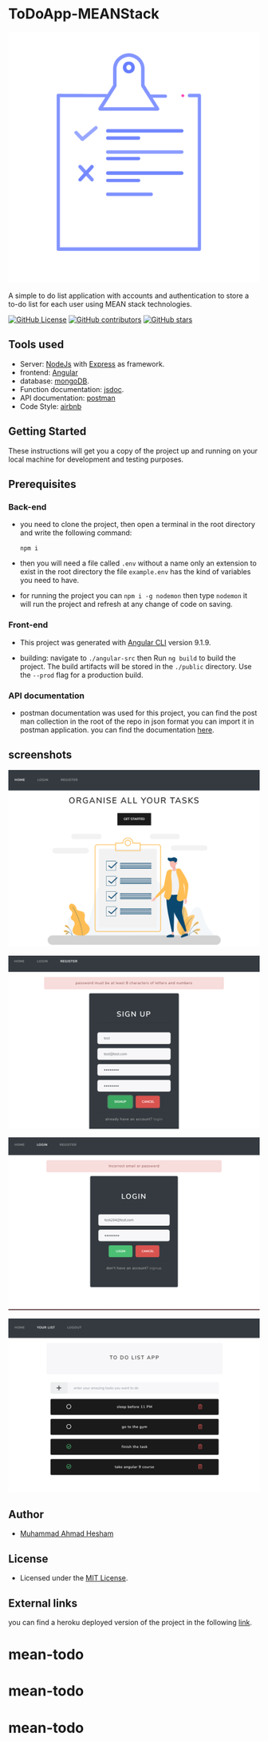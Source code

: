 # ToDoApp-MEANStack

![logo](./angular-src/src/icon.png)

A simple to do list application with accounts and authentication to store a to-do list for each user using MEAN stack technologies.

[![GitHub License](https://img.shields.io/github/license/Etshawy1/ToDoApp-MEANStack?style=plastic)](https://img.shields.io/github/license/Etshawy1/ToDoApp-MEANStack?style=plastic)
[![GitHub contributors](https://img.shields.io/github/contributors/Etshawy1/ToDoApp-MEANStack?style=plastic)](https://img.shields.io/github/contributors/Etshawy1/ToDoApp-MEANStack?style=plastic)
[![GitHub stars](https://img.shields.io/github/stars/Etshawy1/ToDoApp-MEANStack?style=plastic)](https://github.com/Etshawy1/ToDoApp-MEANStack/stargazers?style=plastic)

## Tools used

- Server: [NodeJs](https://nodejs.org/en/download/) with [Express](https://expressjs.com/) as framework.
- frontend: [Angular](https://angular.io/)
- database: [mongoDB](https://www.mongodb.com/).
- Function documentation: [jsdoc](https://jsdoc.app/).
- API documentation: [postman](https://documenter.getpostman.com/view/10629897/SzzoZFE8)
- Code Style: [airbnb](https://github.com/airbnb/javascript)

## Getting Started

These instructions will get you a copy of the project up and running on your local machine for development and testing purposes.

## Prerequisites

### Back-end

- you need to clone the project, then open a terminal in the root directory and write the following command:

      npm i

- then you will need a file called `.env` without a name only an extension to exist in the root directory the file `example.env` has the kind of variables you need to have.

- for running the project you can `npm i -g nodemon` then type `nodemon` it will run the project and refresh at any change of code on saving.

### Front-end

- This project was generated with [Angular CLI](https://github.com/angular/angular-cli) version 9.1.9.

- building: navigate to `./angular-src` then Run `ng build` to build the project. The build artifacts will be stored in the `./public` directory. Use the `--prod` flag for a production build.

### API documentation

- postman documentation was used for this project, you can find the post man collection in the root of the repo in json format you can import it in postman application. you can find the documentation [here](https://documenter.getpostman.com/view/10629897/SzzoZFE8).

## screenshots

![home](./screenshots/home.PNG)

![register](./screenshots/signup.PNG)

![login](./screenshots/login.PNG)

![TODOLIST](./screenshots/list.PNG)

## Author

- [Muhammad Ahmad Hesham](https://github.com/Etshawy1)

## License

- Licensed under the [MIT License](./License).

## External links

you can find a heroku deployed version of the project in the following [link](https://task-organizer-mean.herokuapp.com/).
# mean-todo
# mean-todo
# mean-todo
